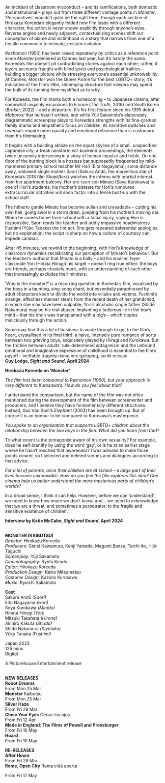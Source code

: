 
An incident of classroom misconduct – and its ramifications, both domestic and institutional – plays out from three different vantage points in _Monster_. ‘Perspectives’ wouldn’t quite be the right term: though each section of Hirokazu Koreeda’s elegantly folded new film leads with a different character, the action is never shown explicitly through anyone’s eyes. Reverse angles and newly adjacent, contextualising scenes shift our conception of blame and victimhood in a story that narrows from one of a hostile community to intimate, ecstatic isolation.

_Rashomon_ (1950) has been raised repeatedly by critics as a reference point since _Monster_ premiered at Cannes last year, but it’s hardly the same. Koreeda’s film doesn’t pit contradicting stories against each other; rather, it layers accounts fraught with blind spots and psychological frailties – building a bigger picture while stressing everyone’s essential unknowability. At Cannes, _Monster_ won the Queer Palme for the best LGBTQ+ story; it’s indicative of the film’s lithe, shimmying structure that viewers may spend the bulk of its running time mystified as to why.

For Koreeda, the film marks both a homecoming – to Japanese cinema, after somewhat ungainly excursions to France (_The Truth_, 2019) and South Korea (_Broker_, 2022) – and a departure. It’s his first feature since his 1995 debut _Maborosi_ that he hasn’t written, and while Yūji Sakamoto’s elaborately diagrammatic screenplay plays to Koreeda’s strengths with its fine-grained family drama and empathetic focus on children, its narrative switches and reversals require more opacity and emotional reticence than is customary from his filmmaking.

It begins with a building ablaze on the squat skyline of a small, unspecified Japanese city; a freak rainstorm will bookend proceedings, the elements twice uncannily intervening in a story of human impulse and foible. On one floor of the burning block is a hostess bar supposedly frequented by mild-mannered primary school teacher Mr Hori (Eita Nagayama); some distance away, widowed single mother Saori (Sakura Andō, the marvellous star of Koreeda’s 2018 film _Shoplifters_) watches the inferno with morbid interest from her apartment balcony. Her pre-teen son Minato (Soya Kurokawa) is one of Hori’s students; his mother’s distaste for Hori’s rumoured extracurricular activities will soon factor into a tense bust-up with the school staff.

The hitherto gentle Minato has become sullen and unreadable – cutting his own hair, going awol in a storm drain, jumping from his mother’s moving car. When he comes home from school with a facial injury, saying Hori is responsible, Saori reads the teacher and oddly impassive headmistress Fushimi (Yūko Tanaka) the riot act. She gets repeated deferential apologies, but no explanation; the script is sharp on how a culture of courtesy can impede candour.

After 45 minutes, we rewind to the beginning, with Hori’s knowledge of classroom dynamics recalibrating our perception of Minato’s behaviour. But the teacher’s outburst that Minato is a bully – and his smaller, feyer classmate Yori (Hinata Hiiragi) his target – doesn’t ring true either: the boys are friends, perhaps chastely more, with an understanding of each other that increasingly excludes their minders.

‘Who is the monster?’ is a recurring question in Koreeda’s film, vocalised by the boys in a taunting, sing-song chant, but essentially paraphrased by adult characters keen to divide the world into villains and victims. Fushimi’s strange, affectless manner stems from the recent death of her grandchild, in which she may have been culpable; Yori’s alcoholic single father (Shidō Nakamura) may be his real abuser, implanting a ludicrous lie in the boy’s mind – that his brain was transplanted with a pig’s – which ripples maliciously through the action.

Some may find this a lot of business to wade through to get to the film’s heart, crystallised in its final third: a naive, intensely pure romance of sorts between two grieving boys, exquisitely played by Hiiragi and Kurokawa. But the friction between adults’ rule-determined antagonism and the unbound emotional and imaginative expression of childhood is essential to the film’s payoff – ineffable tragedy rising into galloping, sunlit release.  
**Guy Lodge, _Sight and Sound_, April 2024**

**Hirokazu Koreeda on ‘Monster’**

_The film has been compared to_ Rashomon _[1950], but your approach is very different to Kurosawa’s. How do you feel about that?_

I understand the comparison, but the name of the film was not often mentioned during the development of the film between screenwriter and producers, and I believe they have fundamentally different structures. Instead, Gus Van Sant’s _Elephant_ [2003] has been brought up. But of course it is an honour to be compared to Kurosawa’s masterpiece.

_You spoke to an organisation that supports LGBTQ+ children about the relationship between the two boys in the film. What did you learn from that?_

To what extent is the protagonist aware of his own sexuality? For example, does he self-identify by using the word ‘gay’, or is he at an earlier stage where he hasn’t reached that awareness? I was advised to make those points clearer, so I selected and deleted scenes and dialogues according to that advice.

_For a lot of parents, once their children are at school – a large part of their lives become unknowable. How do you feel the film explores this idea? Can cinema help us better understand the more mysterious parts of children’s worlds?_

In a broad sense, I think it can help. However, before we can ‘understand’, we need to know how much we don’t know, and… we need to acknowledge that we are a threat, and sometimes a perpetrator, to the fragile and sensitive existence of children.

**Interview by Katie McCabe, _Sight and Sound_, April 2024**
<br><br>

**MONSTER (KAIBUTSU)**<br>
_Director:_ Hirokazu Koreeda<br>
_Producers:_ Genki Kawamura, Kenji Yamada, Megumi Banse, Taichi Ito, Hijiri Taguchi<br>
_Screenplay:_ Yūji Sakamoto<br>
_Cinematography:_ Ryūtō Kondo<br>
_Editor:_ Hirokazu Koreeda<br>
_Production Design:_ Keiko Mitsumatsu<br>
_Costume Design:_ Kazuko Kurosawa<br>
_Music:_ Ryuichi Sakamoto<br>

**Cast**<br>
Sakura Andō _(Saori)_<br>
Eita Nagayama _(Hori)_<br>
Soya Kurokawa _(Minato)_<br>
Hinata Hiiragi _(Yori)_<br>
Mitsuki Takahata _(Hirona)_<br>
Akihiro Kakuta _(Shoda)_<br>
Shidō Nakamura _(Kiyotaka)_<br>
Yūko Tanaka _(Fushimi)_<br>

Japan 2023<br>
126 mins<br>
Digital

A Picturehouse Entertainment release<br>
<br>

**NEW RELEASES**<br>
**Robot Dreams**<br>
From Mon 25 Mar<br>
**Monster** Kaibutsu<br>
From Mon 25 Mar<br>
**Silver Haze**<br>
From Fri 29 Mar<br>
**Close Your Eyes** Cerrar los ojos<br>
From Fri 12 Apr<br>
**Made in England:  The Films of Powell and Pressburger**<br>
From Fri 10 May<br>
**Hoard**<br>
From Fri 10 May<br>

**RE-RELEASES**<br>
**After Hours**<br>
From Fri 29 Mar<br>
**Rome, Open City** Roma città aperta<br>

From Fri 17 May<br>
<br>


<!--stackedit_data:
eyJoaXN0b3J5IjpbLTIwOTQwNjgxNTFdfQ==
-->